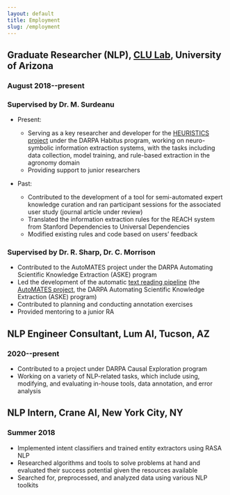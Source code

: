 ```yaml
---
layout: default
title: Employment
slug: /employment
---
```


## Graduate Researcher (NLP), [CLU Lab](https://clulab.org/), University of Arizona

### August 2018--present

### Supervised by Dr. M. Surdeanu

- Present:


  - Serving as a key researcher and developer for the [HEURISTICS project](https://github.com/clulab/habitus) under the DARPA Habitus program, working on neuro-symbolic information extraction systems, with the tasks including data collection, model training, and rule-based extraction in the agronomy domain
  - Providing support to junior researchers

- Past:

  - Contributed to the development of a tool for semi-automated expert knowledge curation and ran participant sessions for the associated user study (journal article under review)
  - Translated the information extraction rules for the REACH system from Stanford Dependencies to
  Universal Dependencies
  - Modified existing rules and code based on users’ feedback


### Supervised by Dr. R. Sharp, Dr. C. Morrison

- Contributed to the AutoMATES project under the DARPA Automating Scientific Knowledge Extraction (ASKE) program
- Led the development of the automatic [text reading pipeline](https://aclanthology.org/2020.lrec-1.269/) (the [AutoMATES project](https://github.com/ml4ai/automates), the DARPA Automating Scientific Knowledge Extraction (ASKE) program)
- Contributed to planning and conducting annotation exercises
- Provided mentoring to a junior RA


## NLP Engineer Consultant, Lum AI, Tucson, AZ

### 2020--present

- Contributed to a project under DARPA Causal Exploration program
- Working on a variety of NLP-related tasks, which include using, modifying, and evaluating in-house tools, data annotation, and error analysis


## NLP Intern,  Crane AI, New York City, NY

### Summer 2018

- Implemented intent classifiers and trained entity extractors using RASA NLP
- Researched algorithms and tools to solve problems at hand and evaluated their success
potential given the resources available
- Searched for, preprocessed, and analyzed data using various NLP toolkits
